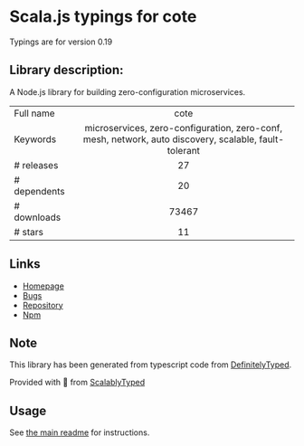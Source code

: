 
# Scala.js typings for cote

Typings are for version 0.19

## Library description:
A Node.js library for building zero-configuration microservices.

|                    |                 |
| ------------------ | :-------------: |
| Full name          | cote |
| Keywords           | microservices, zero-configuration, zero-conf, mesh, network, auto discovery, scalable, fault-tolerant |
| # releases         | 27 |
| # dependents       | 20 |
| # downloads        | 73467 |
| # stars            | 11 |

## Links
- [Homepage](https://github.com/dashersw/cote#readme)
- [Bugs](https://github.com/dashersw/cote/issues)
- [Repository](https://github.com/dashersw/cote)
- [Npm](https://www.npmjs.com/package/cote)
    


## Note
This library has been generated from typescript code from [DefinitelyTyped](https://definitelytyped.org).

Provided with :purple_heart: from [ScalablyTyped](https://github.com/oyvindberg/ScalablyTyped)

## Usage
See [the main readme](../../readme.md) for instructions.


